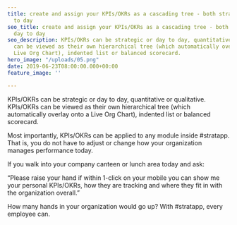 ```yaml
---
title: create and assign your KPIs/OKRs as a cascading tree - both strategic and day
  to day
seo_title: create and assign your KPIs/OKRs as a cascading tree - both strategic and
  day to day
seo_description: KPIs/OKRs can be strategic or day to day, quantitative or qualitative.  KPIs/OKRs
  can be viewed as their own hierarchical tree (which automatically overlay onto a
  Live Org Chart), indented list or balanced scorecard.
hero_image: "/uploads/05.png"
date: 2019-06-23T08:00:00.000+00:00
feature_image: ''

---
```

KPIs/OKRs can be strategic or day to day, quantitative or qualitative.  KPIs/OKRs can be viewed as their own hierarchical tree (which automatically overlay onto a Live Org Chart), indented list or balanced scorecard.

Most importantly, KPIs/OKRs can be applied to any module inside #stratapp.  That is, you do not have to adjust or change how your organization manages performance today.

If you walk into your company canteen or lunch area today and ask:

“Please raise your hand if within 1-click on your mobile you can show me your personal KPIs/OKRs, how they are tracking and where they fit in with the organization overall.”

How many hands in your organization would go up?  With #stratapp, every employee can.